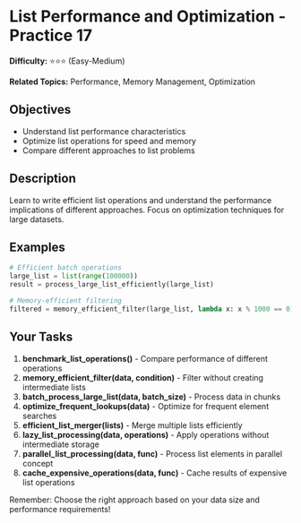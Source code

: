 # List Performance and Optimization - Practice 17

**Difficulty:** ⭐⭐⭐ (Easy-Medium)

**Related Topics:** Performance, Memory Management, Optimization

## Objectives

- Understand list performance characteristics
- Optimize list operations for speed and memory
- Compare different approaches to list problems

## Description

Learn to write efficient list operations and understand the performance implications of different approaches. Focus on optimization techniques for large datasets.

## Examples

```python
# Efficient batch operations
large_list = list(range(100000))
result = process_large_list_efficiently(large_list)

# Memory-efficient filtering
filtered = memory_efficient_filter(large_list, lambda x: x % 1000 == 0)
```

## Your Tasks

1. **benchmark_list_operations()** - Compare performance of different operations
2. **memory_efficient_filter(data, condition)** - Filter without creating intermediate lists
3. **batch_process_large_list(data, batch_size)** - Process data in chunks
4. **optimize_frequent_lookups(data)** - Optimize for frequent element searches
5. **efficient_list_merger(lists)** - Merge multiple lists efficiently
6. **lazy_list_processing(data, operations)** - Apply operations without intermediate storage
7. **parallel_list_processing(data, func)** - Process list elements in parallel concept
8. **cache_expensive_operations(data, func)** - Cache results of expensive list operations

Remember: Choose the right approach based on your data size and performance requirements!